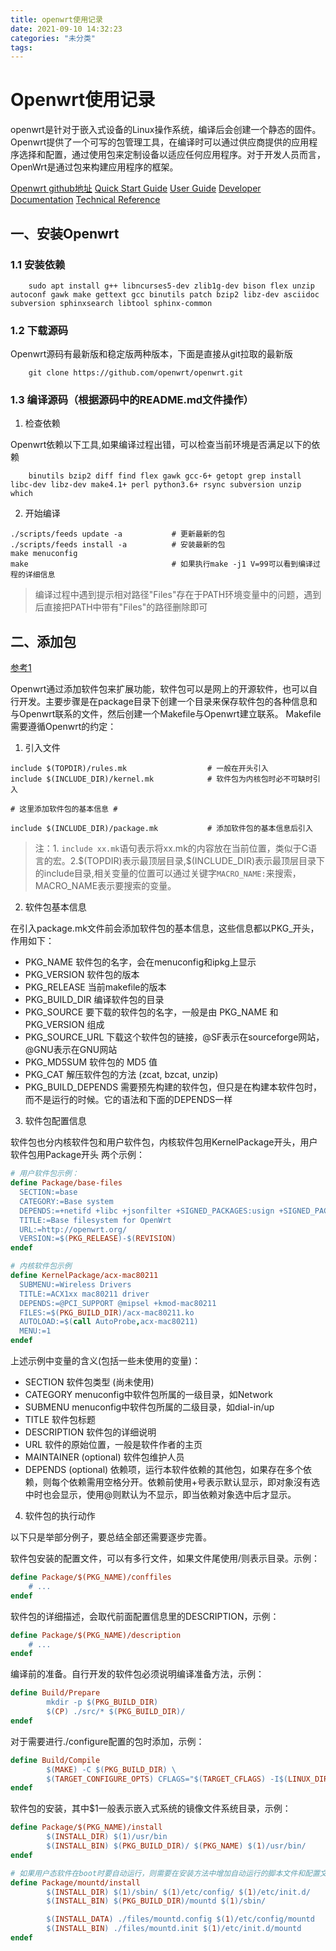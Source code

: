 ```yaml
---
title: openwrt使用记录
date: 2021-09-10 14:32:23
categories: "未分类"
tags:
---
```


# Openwrt使用记录

openwrt是针对于嵌入式设备的Linux操作系统，编译后会创建一个静态的固件。Openwrt提供了一个可写的包管理工具，在编译时可以通过供应商提供的应用程序选择和配置，通过使用包来定制设备以适应任何应用程序。对于开发人员而言，OpenWrt是通过包来构建应用程序的框架。
    
[Openwrt github地址](https://github.com/openwrt/openwrt.git)
[Quick Start Guide](https://openwrt.org/docs/guide-quick-start/start)
[User Guide](https://openwrt.org/docs/guide-user/start)
[Developer Documentation](https://openwrt.org/docs/guide-developer/start)
[Technical Reference](https://openwrt.org/docs/techref/start)

## 一、安装Openwrt

### 1.1 安装依赖

```
    sudo apt install g++ libncurses5-dev zlib1g-dev bison flex unzip autoconf gawk make gettext gcc binutils patch bzip2 libz-dev asciidoc subversion sphinxsearch libtool sphinx-common
```

### 1.2 下载源码

Openwrt源码有最新版和稳定版两种版本，下面是直接从git拉取的最新版

```
    git clone https://github.com/openwrt/openwrt.git
```

### 1.3 编译源码（根据源码中的README.md文件操作）

1. 检查依赖

Openwrt依赖以下工具,如果编译过程出错，可以检查当前环境是否满足以下的依赖

```
    binutils bzip2 diff find flex gawk gcc-6+ getopt grep install libc-dev libz-dev make4.1+ perl python3.6+ rsync subversion unzip which
```

2. 开始编译

```
./scripts/feeds update -a           # 更新最新的包
./scripts/feeds install -a          # 安装最新的包
make menuconfig
make                                # 如果执行make -j1 V=99可以看到编译过程的详细信息
```

> 编译过程中遇到提示相对路径"Files"存在于PATH环境变量中的问题，遇到后直接把PATH中带有"Files"的路径删除即可

## 二、添加包

[参考1](https://blog.csdn.net/xiaopang1122/article/details/50586097)

Openwrt通过添加软件包来扩展功能，软件包可以是网上的开源软件，也可以自行开发。主要步骤是在package目录下创建一个目录来保存软件包的各种信息和与Openwrt联系的文件，然后创建一个Makefile与Openwrt建立联系。
Makefile需要遵循Openwrt的约定：

1. 引入文件
```
include $(TOPDIR)/rules.mk                  # 一般在开头引入
include $(INCLUDE_DIR)/kernel.mk            # 软件包为内核包时必不可缺时引入

# 这里添加软件包的基本信息 #

include $(INCLUDE_DIR)/package.mk           # 添加软件包的基本信息后引入
```

> 注：1. `include xx.mk`语句表示将xx.mk的内容放在当前位置，类似于C语言的宏。2.\$(TOPDIR)表示最顶层目录,\$(INCLUDE_DIR)表示最顶层目录下的include目录,相关变量的位置可以通过关键字`MACRO_NAME:`来搜索，MACRO_NAME表示要搜索的变量。

2. 软件包基本信息

在引入package.mk文件前会添加软件包的基本信息，这些信息都以PKG_开头，作用如下：

- PKG_NAME 软件包的名字，会在menuconfig和ipkg上显示
- PKG_VERSION 软件包的版本
- PKG_RELEASE 当前makefile的版本
- PKG_BUILD_DIR 编译软件包的目录
- PKG_SOURCE 要下载的软件包的名字，一般是由 PKG_NAME 和 PKG_VERSION 组成
- PKG_SOURCE_URL 下载这个软件包的链接，@SF表示在sourceforge网站，@GNU表示在GNU网站
- PKG_MD5SUM 软件包的 MD5 值
- PKG_CAT 解压软件包的方法 (zcat, bzcat, unzip)
- PKG_BUILD_DEPENDS 需要预先构建的软件包，但只是在构建本软件包时，而不是运行的时候。它的语法和下面的DEPENDS一样

3. 软件包配置信息

软件包也分内核软件包和用户软件包，内核软件包用KernelPackage开头，用户软件包用Package开头
两个示例：
```makefile
# 用户软件包示例：
define Package/base-files
  SECTION:=base
  CATEGORY:=Base system
  DEPENDS:=+netifd +libc +jsonfilter +SIGNED_PACKAGES:usign +SIGNED_PACKAGES:openwrt-keyring +NAND_SUPPORT:ubi-utils +fstools +fwtool
  TITLE:=Base filesystem for OpenWrt
  URL:=http://openwrt.org/
  VERSION:=$(PKG_RELEASE)-$(REVISION)
endef
```

```makefile
# 内核软件包示例
define KernelPackage/acx-mac80211
  SUBMENU:=Wireless Drivers
  TITLE:=ACX1xx mac80211 driver
  DEPENDS:=@PCI_SUPPORT @mipsel +kmod-mac80211
  FILES:=$(PKG_BUILD_DIR)/acx-mac80211.ko
  AUTOLOAD:=$(call AutoProbe,acx-mac80211)
  MENU:=1
endef
```

上述示例中变量的含义(包括一些未使用的变量)：
- SECTION 软件包类型 (尚未使用)
- CATEGORY menuconfig中软件包所属的一级目录，如Network
- SUBMENU menuconfig中软件包所属的二级目录，如dial-in/up
- TITLE 软件包标题
- DESCRIPTION 软件包的详细说明
- URL 软件的原始位置，一般是软件作者的主页
- MAINTAINER (optional) 软件包维护人员
- DEPENDS (optional) 依赖项，运行本软件依赖的其他包，如果存在多个依赖，则每个依赖需用空格分开。依赖前使用+号表示默认显示，即对象沒有选中时也会显示，使用@则默认为不显示，即当依赖对象选中后才显示。

4. 软件包的执行动作

以下只是举部分例子，要总结全部还需要逐步完善。

软件包安装的配置文件，可以有多行文件，如果文件尾使用/则表示目录。示例：
```makefile
define Package/$(PKG_NAME)/conffiles
    # ...
endef
```

软件包的详细描述，会取代前面配置信息里的DESCRIPTION，示例：
```makefile
define Package/$(PKG_NAME)/description
    # ...
endef
```

编译前的准备。自行开发的软件包必须说明编译准备方法，示例：
```makefile
define Build/Prepare
        mkdir -p $(PKG_BUILD_DIR)
        $(CP) ./src/* $(PKG_BUILD_DIR)/
endef
```

对于需要进行./configure配置的包时添加，示例：
```makefile
define Build/Compile
        $(MAKE) -C $(PKG_BUILD_DIR) \
        $(TARGET_CONFIGURE_OPTS) CFLAGS="$(TARGET_CFLAGS) -I$(LINUX_DIR)/include"
endef
```

软件包的安装，其中$1一般表示嵌入式系统的镜像文件系统目录，示例：
```makefile
define Package/$(PKG_NAME)/install
        $(INSTALL_DIR) $(1)/usr/bin
        $(INSTALL_BIN) $(PKG_BUILD_DIR)/ $(PKG_NAME) $(1)/usr/bin/
endef

# 如果用户态软件在boot时要自动运行，则需要在安装方法中增加自动运行的脚本文件和配置文件的安装方法
define Package/mountd/install
        $(INSTALL_DIR) $(1)/sbin/ $(1)/etc/config/ $(1)/etc/init.d/
        $(INSTALL_BIN) $(PKG_BUILD_DIR)/mountd $(1)/sbin/

        $(INSTALL_DATA) ./files/mountd.config $(1)/etc/config/mountd
        $(INSTALL_BIN) ./files/mountd.init $(1)/etc/init.d/mountd
endef
```

